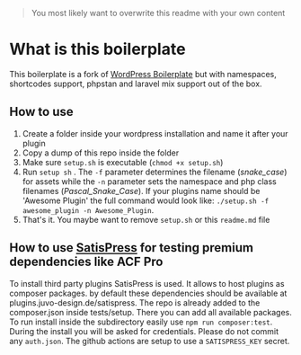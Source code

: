 > You most likely want to overwrite this readme with your own content

# What is this boilerplate
This boilerplate is a fork of [WordPress Boilerplate](https://github.com/DevinVinson/WordPress-Plugin-Boilerplate) but with namespaces, shortcodes support, phpstan and laravel mix support out of the box. 

## How to use

 1. Create a folder inside your wordpress installation and name it after your plugin
 2. Copy a dump of this repo inside the folder
 3. Make sure `setup.sh` is executable (`chmod +x setup.sh`)
 4. Run `setup sh` . The `-f` parameter determines the filename (*snake_case*) for assets while the `-n` parameter sets the namespace and php class filenames (*Pascal_Snake_Case*). If your plugins name should be 'Awesome Plugin' the full command would look like: `./setup.sh -f awesome_plugin -n Awesome_Plugin`. 
 5. That's it. You maybe want to remove `setup.sh` or this `readme.md` file

## How to use [SatisPress](https://github.com/cedaro/satispress) for testing premium dependencies like ACF Pro
To install third party plugins SatisPress is used. It allows to host plugins as composer packages. by default these dependencies should be available at plugins.juvo-design.de/satispress. The repo is already added to the composer.json inside tests/setup. There you can add all available packages. To run install inside the subdirectory easily use `npm run composer:test`. During the install you will be asked for credentials. Please do not commit any `auth.json`. The github actions are setup to use a `SATISPRESS_KEY` secret.
